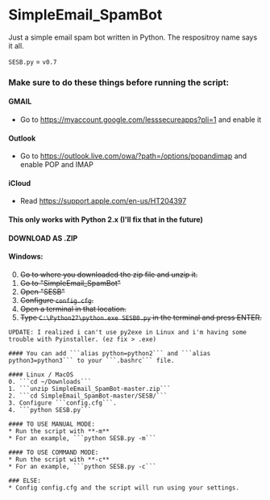# SimpleEmail_SpamBot
Just a simple email spam bot written in Python. The respositroy name says it all.

```SESB.py``` = ```v0.7```

### Make sure to do these things before running the script:
#### GMAIL
* Go to https://myaccount.google.com/lesssecureapps?pli=1 and enable it

#### Outlook
* Go to https://outlook.live.com/owa/?path=/options/popandimap and enable POP and IMAP

#### iCloud
* Read https://support.apple.com/en-us/HT204397

#### This only works with Python 2.x (I'll fix that in the future)
#### DOWNLOAD AS .ZIP

#### Windows:
0. ~~Go to where you downloaded the zip file and unzip it.~~
1. ~~Go to "SimpleEmail_SpamBot"~~
2. ~~Open "SESB"~~
3. ~~Configure ```config.cfg```.~~
4. ~~Open a terminal in that location.~~
5. ~~Type ```C:\Python27\python.exe SESB0.py``` in the terminal and press ENTER.~~

~~~X. SESB.py v0.7 should come with a compiled .exe file that you can run without having to install Python.~~~
UPDATE: I realized i can't use py2exe in Linux and i'm having some trouble with Pyinstaller. (ez fix > .exe)

#### You can add ```alias python=python2``` and ```alias python3=python3``` to your ```.bashrc``` file.

#### Linux / MacOS
0. ```cd ~/Downloads```
1. ```unzip SimpleEmail_SpamBot-master.zip```
2. ```cd SimpleEmail_SpamBot-master/SESB/```
3. Configure ```config.cfg```.
4. ```python SESB.py```

#### TO USE MANUAL MODE:
* Run the script with **-m**
* For an example, ```python SESB.py -m```

#### TO USE COMMAND MODE:
* Run the script with **-c**
* For an example, ```python SESB.py -c```

### ELSE:
* Config config.cfg and the script will run using your settings.
